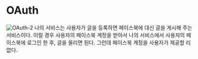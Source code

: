 # OAuth

![OAuth-2](https://user-images.githubusercontent.com/73820746/224529720-68cfd31c-2c4f-4ca7-bda8-96008a9c4932.jpg)
나의 서비스는 사용자가 글을 등록하면 페이스북에 대신 글을 게시해 주는 서비스이다. 이럴 경우 사용자의 페이스북 계정을 받아서 나의 서비스에서 사용자의 페이스북에 로그인 한 후, 글을 올리면 된다. 그런데 페이스북 계정을 사용자가 제공할 리 없다.